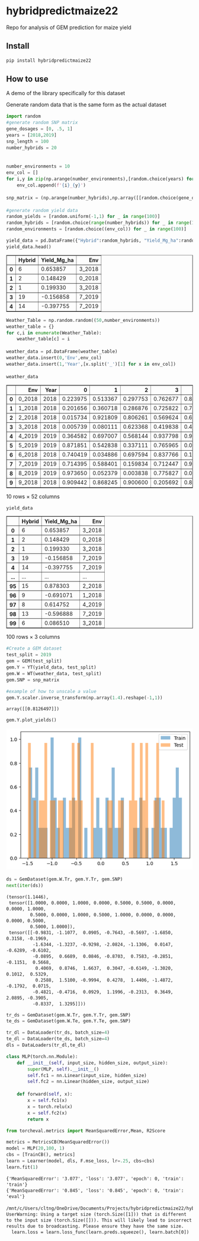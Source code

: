 hybridpredictmaize22
================

<!-- WARNING: THIS FILE WAS AUTOGENERATED! DO NOT EDIT! -->

Repo for analysis of GEM prediction for maize yield

## Install

``` sh
pip install hybridpredictmaize22
```

## How to use

A demo of the library specifically for this dataset

Generate random data that is the same form as the actual dataset

``` python
import random
#generate random SNP matrix
gene_dosages = [0, .5, 1]
years = [2018,2019]
snp_length = 100
number_hybrids = 20


number_environments = 10
env_col = []
for i,y in zip(np.arange(number_environments),[random.choice(years) for _ in range(number_environments)]):
    env_col.append(f'{i}_{y}')

snp_matrix = (np.arange(number_hybrids),np.array([[random.choice(gene_dosages) for x in range(snp_length)] for _ in range(number_hybrids)]))

#generate random yield data
random_yields = [random.uniform(-1,1) for _ in range(100)]
random_hybrids = [random.choice(range(number_hybrids)) for _ in range(100)]
random_environments = [random.choice((env_col)) for _ in range(100)]
```

``` python
yield_data = pd.DataFrame({"Hybrid":random_hybrids, "Yield_Mg_ha":random_yields, 'Env':random_environments})
yield_data.head()
```

<div>
<style scoped>
    .dataframe tbody tr th:only-of-type {
        vertical-align: middle;
    }

    .dataframe tbody tr th {
        vertical-align: top;
    }

    .dataframe thead th {
        text-align: right;
    }
</style>
<table border="1" class="dataframe">
  <thead>
    <tr style="text-align: right;">
      <th></th>
      <th>Hybrid</th>
      <th>Yield_Mg_ha</th>
      <th>Env</th>
    </tr>
  </thead>
  <tbody>
    <tr>
      <th>0</th>
      <td>6</td>
      <td>0.653857</td>
      <td>3_2018</td>
    </tr>
    <tr>
      <th>1</th>
      <td>2</td>
      <td>0.148429</td>
      <td>0_2018</td>
    </tr>
    <tr>
      <th>2</th>
      <td>1</td>
      <td>0.199330</td>
      <td>3_2018</td>
    </tr>
    <tr>
      <th>3</th>
      <td>19</td>
      <td>-0.156858</td>
      <td>7_2019</td>
    </tr>
    <tr>
      <th>4</th>
      <td>14</td>
      <td>-0.397755</td>
      <td>7_2019</td>
    </tr>
  </tbody>
</table>
</div>

``` python
Weather_Table = np.random.random((50,number_environments))
weather_table = {}
for c,i in enumerate(Weather_Table):
    weather_table[c] = i
    
weather_data = pd.DataFrame(weather_table)
weather_data.insert(0,'Env',env_col)
weather_data.insert(1,'Year',[x.split('_')[1] for x in env_col])

weather_data
```

<div>
<style scoped>
    .dataframe tbody tr th:only-of-type {
        vertical-align: middle;
    }

    .dataframe tbody tr th {
        vertical-align: top;
    }

    .dataframe thead th {
        text-align: right;
    }
</style>
<table border="1" class="dataframe">
  <thead>
    <tr style="text-align: right;">
      <th></th>
      <th>Env</th>
      <th>Year</th>
      <th>0</th>
      <th>1</th>
      <th>2</th>
      <th>3</th>
      <th>4</th>
      <th>5</th>
      <th>6</th>
      <th>7</th>
      <th>...</th>
      <th>40</th>
      <th>41</th>
      <th>42</th>
      <th>43</th>
      <th>44</th>
      <th>45</th>
      <th>46</th>
      <th>47</th>
      <th>48</th>
      <th>49</th>
    </tr>
  </thead>
  <tbody>
    <tr>
      <th>0</th>
      <td>0_2018</td>
      <td>2018</td>
      <td>0.223975</td>
      <td>0.513367</td>
      <td>0.297753</td>
      <td>0.762677</td>
      <td>0.812710</td>
      <td>0.954872</td>
      <td>0.726236</td>
      <td>0.456598</td>
      <td>...</td>
      <td>0.517883</td>
      <td>0.960513</td>
      <td>0.579636</td>
      <td>0.012792</td>
      <td>0.227954</td>
      <td>0.613942</td>
      <td>0.339010</td>
      <td>0.625351</td>
      <td>0.808647</td>
      <td>0.876516</td>
    </tr>
    <tr>
      <th>1</th>
      <td>1_2018</td>
      <td>2018</td>
      <td>0.201656</td>
      <td>0.360718</td>
      <td>0.286876</td>
      <td>0.725822</td>
      <td>0.736415</td>
      <td>0.977615</td>
      <td>0.442322</td>
      <td>0.134740</td>
      <td>...</td>
      <td>0.805358</td>
      <td>0.863313</td>
      <td>0.108791</td>
      <td>0.508733</td>
      <td>0.014159</td>
      <td>0.719310</td>
      <td>0.008152</td>
      <td>0.114369</td>
      <td>0.580721</td>
      <td>0.578248</td>
    </tr>
    <tr>
      <th>2</th>
      <td>2_2018</td>
      <td>2018</td>
      <td>0.015734</td>
      <td>0.921809</td>
      <td>0.806261</td>
      <td>0.569624</td>
      <td>0.680110</td>
      <td>0.901720</td>
      <td>0.259429</td>
      <td>0.984552</td>
      <td>...</td>
      <td>0.592827</td>
      <td>0.396628</td>
      <td>0.714629</td>
      <td>0.151950</td>
      <td>0.270916</td>
      <td>0.241094</td>
      <td>0.014975</td>
      <td>0.589936</td>
      <td>0.985847</td>
      <td>0.089303</td>
    </tr>
    <tr>
      <th>3</th>
      <td>3_2018</td>
      <td>2018</td>
      <td>0.005739</td>
      <td>0.080111</td>
      <td>0.623368</td>
      <td>0.419838</td>
      <td>0.459377</td>
      <td>0.057839</td>
      <td>0.435680</td>
      <td>0.529362</td>
      <td>...</td>
      <td>0.461030</td>
      <td>0.406880</td>
      <td>0.518942</td>
      <td>0.475900</td>
      <td>0.215763</td>
      <td>0.648752</td>
      <td>0.992484</td>
      <td>0.303254</td>
      <td>0.402325</td>
      <td>0.965877</td>
    </tr>
    <tr>
      <th>4</th>
      <td>4_2019</td>
      <td>2019</td>
      <td>0.364582</td>
      <td>0.697007</td>
      <td>0.568144</td>
      <td>0.937798</td>
      <td>0.951774</td>
      <td>0.865828</td>
      <td>0.169987</td>
      <td>0.905653</td>
      <td>...</td>
      <td>0.655529</td>
      <td>0.682576</td>
      <td>0.084334</td>
      <td>0.379738</td>
      <td>0.562017</td>
      <td>0.178902</td>
      <td>0.037689</td>
      <td>0.763241</td>
      <td>0.073285</td>
      <td>0.743443</td>
    </tr>
    <tr>
      <th>5</th>
      <td>5_2019</td>
      <td>2019</td>
      <td>0.871851</td>
      <td>0.542838</td>
      <td>0.337111</td>
      <td>0.765965</td>
      <td>0.002516</td>
      <td>0.314103</td>
      <td>0.330659</td>
      <td>0.976537</td>
      <td>...</td>
      <td>0.644364</td>
      <td>0.340392</td>
      <td>0.875914</td>
      <td>0.911156</td>
      <td>0.459680</td>
      <td>0.625799</td>
      <td>0.277119</td>
      <td>0.299238</td>
      <td>0.047517</td>
      <td>0.631847</td>
    </tr>
    <tr>
      <th>6</th>
      <td>6_2018</td>
      <td>2018</td>
      <td>0.740419</td>
      <td>0.034886</td>
      <td>0.697594</td>
      <td>0.837766</td>
      <td>0.100680</td>
      <td>0.276106</td>
      <td>0.133923</td>
      <td>0.994141</td>
      <td>...</td>
      <td>0.180613</td>
      <td>0.303135</td>
      <td>0.772175</td>
      <td>0.206929</td>
      <td>0.247165</td>
      <td>0.168783</td>
      <td>0.079304</td>
      <td>0.636879</td>
      <td>0.188790</td>
      <td>0.363283</td>
    </tr>
    <tr>
      <th>7</th>
      <td>7_2019</td>
      <td>2019</td>
      <td>0.714395</td>
      <td>0.588401</td>
      <td>0.159834</td>
      <td>0.712447</td>
      <td>0.916290</td>
      <td>0.304913</td>
      <td>0.467018</td>
      <td>0.163472</td>
      <td>...</td>
      <td>0.664108</td>
      <td>0.164611</td>
      <td>0.751622</td>
      <td>0.034567</td>
      <td>0.761081</td>
      <td>0.935719</td>
      <td>0.148561</td>
      <td>0.465852</td>
      <td>0.953652</td>
      <td>0.023212</td>
    </tr>
    <tr>
      <th>8</th>
      <td>8_2019</td>
      <td>2019</td>
      <td>0.973650</td>
      <td>0.052379</td>
      <td>0.003838</td>
      <td>0.775827</td>
      <td>0.036940</td>
      <td>0.890482</td>
      <td>0.727880</td>
      <td>0.854176</td>
      <td>...</td>
      <td>0.793944</td>
      <td>0.119486</td>
      <td>0.076766</td>
      <td>0.887751</td>
      <td>0.299116</td>
      <td>0.140596</td>
      <td>0.816930</td>
      <td>0.447690</td>
      <td>0.825294</td>
      <td>0.593294</td>
    </tr>
    <tr>
      <th>9</th>
      <td>9_2018</td>
      <td>2018</td>
      <td>0.909442</td>
      <td>0.868245</td>
      <td>0.900600</td>
      <td>0.205692</td>
      <td>0.852726</td>
      <td>0.859790</td>
      <td>0.255900</td>
      <td>0.440891</td>
      <td>...</td>
      <td>0.865016</td>
      <td>0.279853</td>
      <td>0.289900</td>
      <td>0.237267</td>
      <td>0.525894</td>
      <td>0.920886</td>
      <td>0.249564</td>
      <td>0.096029</td>
      <td>0.792905</td>
      <td>0.563471</td>
    </tr>
  </tbody>
</table>
<p>10 rows × 52 columns</p>
</div>

``` python
yield_data
```

<div>
<style scoped>
    .dataframe tbody tr th:only-of-type {
        vertical-align: middle;
    }

    .dataframe tbody tr th {
        vertical-align: top;
    }

    .dataframe thead th {
        text-align: right;
    }
</style>
<table border="1" class="dataframe">
  <thead>
    <tr style="text-align: right;">
      <th></th>
      <th>Hybrid</th>
      <th>Yield_Mg_ha</th>
      <th>Env</th>
    </tr>
  </thead>
  <tbody>
    <tr>
      <th>0</th>
      <td>6</td>
      <td>0.653857</td>
      <td>3_2018</td>
    </tr>
    <tr>
      <th>1</th>
      <td>2</td>
      <td>0.148429</td>
      <td>0_2018</td>
    </tr>
    <tr>
      <th>2</th>
      <td>1</td>
      <td>0.199330</td>
      <td>3_2018</td>
    </tr>
    <tr>
      <th>3</th>
      <td>19</td>
      <td>-0.156858</td>
      <td>7_2019</td>
    </tr>
    <tr>
      <th>4</th>
      <td>14</td>
      <td>-0.397755</td>
      <td>7_2019</td>
    </tr>
    <tr>
      <th>...</th>
      <td>...</td>
      <td>...</td>
      <td>...</td>
    </tr>
    <tr>
      <th>95</th>
      <td>15</td>
      <td>0.878303</td>
      <td>2_2018</td>
    </tr>
    <tr>
      <th>96</th>
      <td>9</td>
      <td>-0.691071</td>
      <td>1_2018</td>
    </tr>
    <tr>
      <th>97</th>
      <td>8</td>
      <td>0.614752</td>
      <td>4_2019</td>
    </tr>
    <tr>
      <th>98</th>
      <td>13</td>
      <td>-0.596888</td>
      <td>7_2019</td>
    </tr>
    <tr>
      <th>99</th>
      <td>6</td>
      <td>0.086510</td>
      <td>3_2018</td>
    </tr>
  </tbody>
</table>
<p>100 rows × 3 columns</p>
</div>

``` python
#Create a GEM dataset
test_split = 2019
gem = GEM(test_split)
gem.Y = YT(yield_data, test_split)
gem.W = WT(weather_data, test_split)
gem.SNP = snp_matrix
```

``` python
#example of how to unscale a value
gem.Y.scaler.inverse_transform(np.array(1.4).reshape(-1,1))
```

    array([[0.8126497]])

``` python
gem.Y.plot_yields()
```

![](index_files/figure-commonmark/cell-9-output-1.png)

``` python
ds = GemDataset(gem.W.Tr, gem.Y.Tr, gem.SNP)
next(iter(ds))
```

    (tensor(1.1446),
     tensor([1.0000, 0.0000, 1.0000, 0.0000, 0.5000, 0.5000, 0.0000, 0.0000, 1.0000,
             0.5000, 0.0000, 1.0000, 0.5000, 1.0000, 0.0000, 0.0000, 0.0000, 0.5000,
             0.5000, 1.0000]),
     tensor([[-0.9831, -1.1077,  0.0905, -0.7643, -0.5697, -1.6850,  0.3158, -0.1969,
              -1.6344, -1.3237, -0.9298, -2.0824, -1.1306,  0.0147, -0.6289, -0.6102,
              -0.0895,  0.6689,  0.0846, -0.8703,  0.7583, -0.2851, -0.1151,  0.5668,
               0.4069,  0.8746,  1.6637,  0.3047, -0.6149, -1.3020,  0.1012,  0.5329,
               0.2588,  1.5100, -0.9994,  0.4278,  1.4406, -1.4872, -0.1792,  0.0715,
              -0.4821, -0.4716,  0.0929,  1.1996, -0.2313,  0.3649,  2.0895, -0.3905,
              -0.8337,  1.3295]]))

``` python
tr_ds = GemDataset(gem.W.Tr, gem.Y.Tr, gem.SNP)
te_ds = GemDataset(gem.W.Te, gem.Y.Te, gem.SNP)
```

``` python
tr_dl = DataLoader(tr_ds, batch_size=4)
te_dl = DataLoader(te_ds, batch_size=4)
dls = DataLoaders(tr_dl,te_dl)
```

``` python
class MLP(torch.nn.Module):
    def __init__(self, input_size, hidden_size, output_size):
        super(MLP, self).__init__()
        self.fc1 = nn.Linear(input_size, hidden_size)
        self.fc2 = nn.Linear(hidden_size, output_size)

    def forward(self, x):
        x = self.fc1(x)
        x = torch.relu(x)
        x = self.fc2(x)
        return x
```

``` python
from torcheval.metrics import MeanSquaredError,Mean, R2Score
```

``` python
metrics = MetricsCB(MeanSquaredError())
model = MLP(20,100, 1)
cbs = [TrainCB(), metrics]
learn = Learner(model, dls, F.mse_loss, lr=.25, cbs=cbs)
learn.fit(1)
```

    {'MeanSquaredError': '3.077', 'loss': '3.077', 'epoch': 0, 'train': 'train'}
    {'MeanSquaredError': '0.845', 'loss': '0.845', 'epoch': 0, 'train': 'eval'}

    /mnt/c/Users/cltng/OneDrive/Documents/Projects/hybridpredictmaize22/hybridpredictmaize22/GEMlearn.py:268: UserWarning: Using a target size (torch.Size([1])) that is different to the input size (torch.Size([])). This will likely lead to incorrect results due to broadcasting. Please ensure they have the same size.
      learn.loss = learn.loss_func(learn.preds.squeeze(), learn.batch[0])
